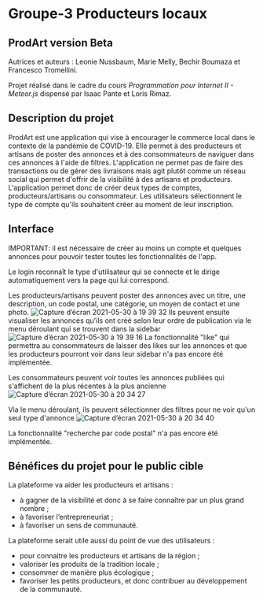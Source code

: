 # Groupe-3 Producteurs locaux

## ProdArt version Beta 
Autrices et auteurs :  Leonie Nussbaum, Marie Melly, Bechir Boumaza et Francesco Tromellini. 

Projet réalisé dans le cadre du cours _Programmation pour Internet II - Meteor.js_ dispensé par Isaac Pante et Loris Rimaz. 

## Description du projet
ProdArt est une application qui vise à encourager le commerce local dans le contexte de la pandémie de COVID-19. Elle permet à des producteurs et artisans de poster des annonces et à des consommateurs de naviguer dans ces annonces à l'aide de filtres. 
L'application ne permet pas de faire des transactions ou de gérer des livraisons mais agit plutôt comme un réseau social qui permet d'offrir de la  visibilité à des artisans et producteurs.
L'application permet donc de créer deux types de comptes, producteurs/artisans ou consommateur. Les utilisateurs sélectionnent le type de compte qu'ils souhaitent créer au moment de leur inscription.

## Interface
IMPORTANT: il est nécessaire de créer au moins un compte et quelques annonces pour pouvoir tester toutes les fonctionnalités de l'app.

Le login reconnaît le type d'utilisateur qui se connecte et le dirige automatiquement vers la page qui lui correspond.

Les producteurs/artisans peuvent poster des annonces avec un titre, une description, un code postal, une catégorie, un moyen de contact et une photo.
![Capture d’écran 2021-05-30 à 19 39 32](https://user-images.githubusercontent.com/80388012/120114957-e614d900-c181-11eb-9214-feb93486944b.png)
Ils peuvent ensuite visualiser les annonces qu'ils ont créé selon leur ordre de publication via le menu déroulant qui se trouvent dans la sidebar
![Capture d’écran 2021-05-30 à 19 39 16](https://user-images.githubusercontent.com/80388012/120115005-1a889500-c182-11eb-8c65-b4582e28ee2e.png)
La fonctionnalité "like" qui permettra au consommateurs de laisser des likes sur les annonces et que les producteurs pourront voir dans leur sidebar n'a pas encore été implémentée.

Les consommateurs peuvent voir toutes les annonces publiées qui s'affichent de la plus récentes à la plus ancienne
![Capture d’écran 2021-05-30 à 20 34 27](https://user-images.githubusercontent.com/80388012/120116038-840aa280-c186-11eb-827e-378836af9c7a.png)

Via le menu déroulant, ils peuvent sélectionner des filtres pour ne voir qu'un seul type d'annonce
![Capture d’écran 2021-05-30 à 20 34 40](https://user-images.githubusercontent.com/80388012/120116043-8a991a00-c186-11eb-9bb8-79fa3095e8e8.png)

La fonctionnalité "recherche par code postal" n'a pas encore été implémentée.



##  Bénéfices du projet pour le public cible
La plateforme va aider les producteurs et artisans :
 - à gagner de la visibilité et donc à se faire connaître par un plus grand nombre ;
 - à favoriser l’entrepreneuriat ;
 - à favoriser un sens de communauté.

La plateforme serait utile aussi du point de vue des utilisateurs :
 - pour connaitre les producteurs et artisans de la région ;
 - valoriser les produits de la tradition locale ;
 - consommer de manière plus écologique ;
 - favoriser les petits producteurs, et donc contribuer au développement de la communauté.
